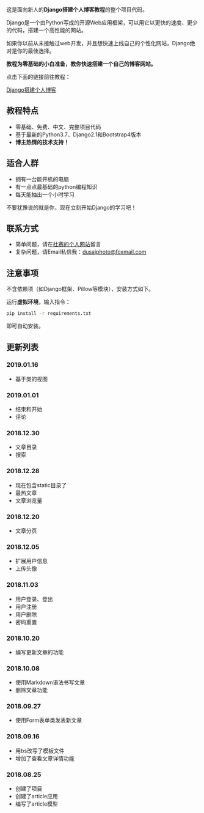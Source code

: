 这是面向新人的**Django搭建个人博客教程**的整个项目代码。

Django是一个由Python写成的开源Web应用框架，可以用它以更快的速度、更少的代码，搭建一个高性能的网站。

如果你以前从未接触过web开发，并且想快速上线自己的个性化网站，Django绝对是你的最佳选择。

**教程为零基础的小白准备，教你快速搭建一个自己的博客网站。**

点击下面的链接前往教程：

[Django搭建个人博客](https://www.dusaiphoto.com/article/detail/2/)

## 教程特点
- 零基础、免费、中文、完整项目代码
- 基于最新的Python3.7、Django2.1和Bootstrap4版本
- **博主热情的技术支持！**

## 适合人群
- 拥有一台能开机的电脑
- 有一点点最基础的python编程知识
- 每天能抽出一个小时学习

不要犹豫说的就是你，现在立刻开始Django的学习吧！

## 联系方式
- 简单问题，请在[杜赛的个人网站](https://www.dusaiphoto.com)留言
- 复杂问题，请Email私信我：dusaiphoto@foxmail.com

## 注意事项
不含依赖项（如Django框架、Pillow等模块），安装方式如下。

运行**虚拟环境**，输入指令：

```bash
pip install -r requirements.txt
```

即可自动安装。

## 更新列表
### 2019.01.16
- 基于类的视图

### 2019.01.01
- 结束和开始
- 评论

### 2018.12.30
- 文章目录
- 搜索

### 2018.12.28
- 现在包含static目录了
- 最热文章
- 文章浏览量

### 2018.12.20
- 文章分页

### 2018.12.05

- 扩展用户信息
- 上传头像

### 2018.11.03

- 用户登录、登出
- 用户注册
- 用户删除
- 密码重置

### 2018.10.20

- 编写更新文章的功能

### 2018.10.08

- 使用Markdown语法书写文章
- 删除文章功能

### 2018.09.27

- 使用Form表单类发表新文章

### 2018.09.16

- 用bs改写了模板文件
- 增加了查看文章详情功能

### 2018.08.25
- 创建了项目
- 创建了article应用
- 编写了article模型